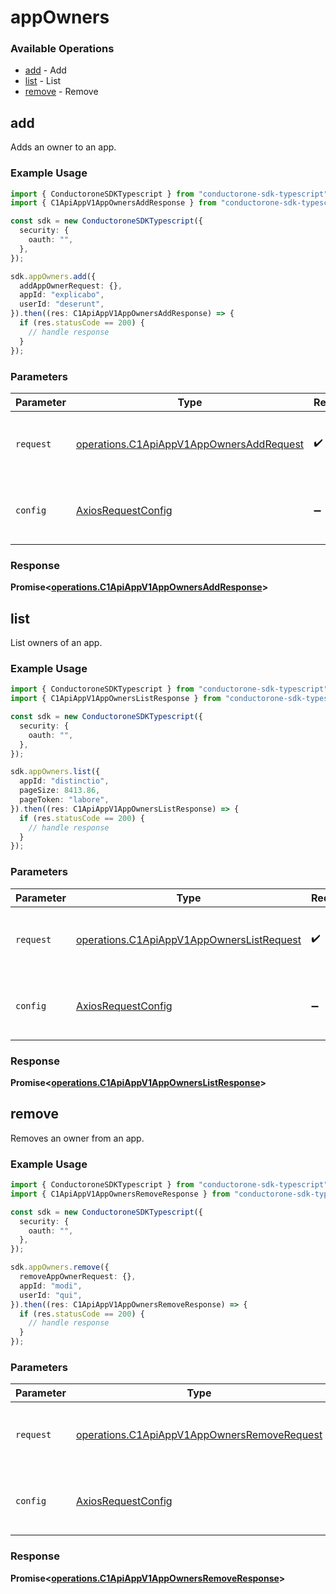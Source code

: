 # appOwners

### Available Operations

* [add](#add) - Add
* [list](#list) - List
* [remove](#remove) - Remove

## add

 Adds an owner to an app.


### Example Usage

```typescript
import { ConductoroneSDKTypescript } from "conductorone-sdk-typescript";
import { C1ApiAppV1AppOwnersAddResponse } from "conductorone-sdk-typescript/dist/sdk/models/operations";

const sdk = new ConductoroneSDKTypescript({
  security: {
    oauth: "",
  },
});

sdk.appOwners.add({
  addAppOwnerRequest: {},
  appId: "explicabo",
  userId: "deserunt",
}).then((res: C1ApiAppV1AppOwnersAddResponse) => {
  if (res.statusCode == 200) {
    // handle response
  }
});
```

### Parameters

| Parameter                                                                                            | Type                                                                                                 | Required                                                                                             | Description                                                                                          |
| ---------------------------------------------------------------------------------------------------- | ---------------------------------------------------------------------------------------------------- | ---------------------------------------------------------------------------------------------------- | ---------------------------------------------------------------------------------------------------- |
| `request`                                                                                            | [operations.C1ApiAppV1AppOwnersAddRequest](../../models/operations/c1apiappv1appownersaddrequest.md) | :heavy_check_mark:                                                                                   | The request object to use for the request.                                                           |
| `config`                                                                                             | [AxiosRequestConfig](https://axios-http.com/docs/req_config)                                         | :heavy_minus_sign:                                                                                   | Available config options for making requests.                                                        |


### Response

**Promise<[operations.C1ApiAppV1AppOwnersAddResponse](../../models/operations/c1apiappv1appownersaddresponse.md)>**


## list

 List owners of an app.


### Example Usage

```typescript
import { ConductoroneSDKTypescript } from "conductorone-sdk-typescript";
import { C1ApiAppV1AppOwnersListResponse } from "conductorone-sdk-typescript/dist/sdk/models/operations";

const sdk = new ConductoroneSDKTypescript({
  security: {
    oauth: "",
  },
});

sdk.appOwners.list({
  appId: "distinctio",
  pageSize: 8413.86,
  pageToken: "labore",
}).then((res: C1ApiAppV1AppOwnersListResponse) => {
  if (res.statusCode == 200) {
    // handle response
  }
});
```

### Parameters

| Parameter                                                                                              | Type                                                                                                   | Required                                                                                               | Description                                                                                            |
| ------------------------------------------------------------------------------------------------------ | ------------------------------------------------------------------------------------------------------ | ------------------------------------------------------------------------------------------------------ | ------------------------------------------------------------------------------------------------------ |
| `request`                                                                                              | [operations.C1ApiAppV1AppOwnersListRequest](../../models/operations/c1apiappv1appownerslistrequest.md) | :heavy_check_mark:                                                                                     | The request object to use for the request.                                                             |
| `config`                                                                                               | [AxiosRequestConfig](https://axios-http.com/docs/req_config)                                           | :heavy_minus_sign:                                                                                     | Available config options for making requests.                                                          |


### Response

**Promise<[operations.C1ApiAppV1AppOwnersListResponse](../../models/operations/c1apiappv1appownerslistresponse.md)>**


## remove

 Removes an owner from an app.


### Example Usage

```typescript
import { ConductoroneSDKTypescript } from "conductorone-sdk-typescript";
import { C1ApiAppV1AppOwnersRemoveResponse } from "conductorone-sdk-typescript/dist/sdk/models/operations";

const sdk = new ConductoroneSDKTypescript({
  security: {
    oauth: "",
  },
});

sdk.appOwners.remove({
  removeAppOwnerRequest: {},
  appId: "modi",
  userId: "qui",
}).then((res: C1ApiAppV1AppOwnersRemoveResponse) => {
  if (res.statusCode == 200) {
    // handle response
  }
});
```

### Parameters

| Parameter                                                                                                  | Type                                                                                                       | Required                                                                                                   | Description                                                                                                |
| ---------------------------------------------------------------------------------------------------------- | ---------------------------------------------------------------------------------------------------------- | ---------------------------------------------------------------------------------------------------------- | ---------------------------------------------------------------------------------------------------------- |
| `request`                                                                                                  | [operations.C1ApiAppV1AppOwnersRemoveRequest](../../models/operations/c1apiappv1appownersremoverequest.md) | :heavy_check_mark:                                                                                         | The request object to use for the request.                                                                 |
| `config`                                                                                                   | [AxiosRequestConfig](https://axios-http.com/docs/req_config)                                               | :heavy_minus_sign:                                                                                         | Available config options for making requests.                                                              |


### Response

**Promise<[operations.C1ApiAppV1AppOwnersRemoveResponse](../../models/operations/c1apiappv1appownersremoveresponse.md)>**

